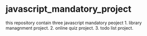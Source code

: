 # javascript_mandatory_project

 this repository contain three javascript mandatory peoject
     1. library managnment project.
     2. online quiz project.
     3. todo list project.
